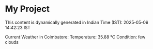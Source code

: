 # My Project

This content is dynamically generated in Indian Time (IST): 2025-05-09 14:42:23 IST


Current Weather in Coimbatore:
Temperature: 35.88 °C
Condition: few clouds
